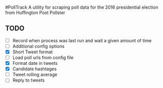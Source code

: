 #PollTrack
A utility for scraping poll data for the 2016 presidential election from Huffington Post Pollster

## TODO
- [ ] Record when process was last run and wait a given amount of time
- [ ] Additional config options
- [x] Short Tweet format
- [ ] Load poll urls from config file
- [x] Format date in tweets
- [x] Candidate hashtages
- [ ] Tweet rolling average
- [ ] Reply to tweets